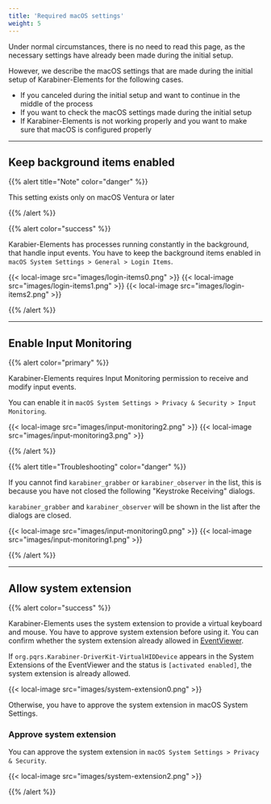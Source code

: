 ```yaml
---
title: 'Required macOS settings'
weight: 5
---
```


Under normal circumstances, there is no need to read this page, as the necessary settings have already been made during the initial setup.

However, we describe the macOS settings that are made during the initial setup of Karabiner-Elements for the following cases.

-   If you canceled during the initial setup and want to continue in the middle of the process
-   If you want to check the macOS settings made during the initial setup
-   If Karabiner-Elements is not working properly and you want to make sure that macOS is configured properly

---

## Keep background items enabled

{{% alert title="Note" color="danger" %}}

This setting exists only on macOS Ventura or later

{{% /alert %}}

{{% alert color="success" %}}

Karabier-Elements has processes running constantly in the background, that handle input events.
You have to keep the background items enabled in `macOS System Settings > General > Login Items`.

{{< local-image src="images/login-items0.png" >}}
{{< local-image src="images/login-items1.png" >}}
{{< local-image src="images/login-items2.png" >}}

{{% /alert %}}

---

## Enable Input Monitoring

{{% alert color="primary" %}}

Karabiner-Elements requires Input Monitoring permission to receive and modify input events.

You can enable it in `macOS System Settings > Privacy & Security > Input Monitoring`.

{{< local-image src="images/input-monitoring2.png" >}}
{{< local-image src="images/input-monitoring3.png" >}}

{{% /alert %}}

{{% alert title="Troubleshooting" color="danger" %}}

If you cannot find `karabiner_grabber` or `karabiner_observer` in the list, this is because you have not closed the following "Keystroke Receiving" dialogs.

`karabiner_grabber` and `karabiner_observer` will be shown in the list after the dialogs are closed.

{{< local-image src="images/input-monitoring0.png" >}}
{{< local-image src="images/input-monitoring1.png" >}}

{{% /alert %}}

---

## Allow system extension

{{% alert color="success" %}}

Karabiner-Elements uses the system extension to provide a virtual keyboard and mouse.
You have to approve system extension before using it.
You can confirm whether the system extension already allowed in [EventViewer](/docs/manual/operation/eventviewer/).

If `org.pqrs.Karabiner-DriverKit-VirtualHIDDevice` appears in the System Extensions of the EventViewer and the status is `[activated enabled]`, the system extension is already allowed.

{{< local-image src="images/system-extension0.png" >}}

Otherwise, you have to approve the system extension in macOS System Settings.

### Approve system extension

You can approve the system extension in `macOS System Settings > Privacy & Security`.

{{< local-image src="images/system-extension2.png" >}}

{{% /alert %}}
